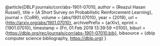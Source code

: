 @article{DBLP:journals/corr/abs-1901-07010,
  author    = {Reazul Hasan Russel},
  title     = {A Short Survey on Probabilistic Reinforcement Learning},
  journal   = {CoRR},
  volume    = {abs/1901.07010},
  year      = {2019},
  url       = {http://arxiv.org/abs/1901.07010},
  archivePrefix = {arXiv},
  eprint    = {1901.07010},
  timestamp = {Fri, 01 Feb 2019 13:39:59 +0100},
  biburl    = {https://dblp.org/rec/journals/corr/abs-1901-07010.bib},
  bibsource = {dblp computer science bibliography, https://dblp.org}
}
